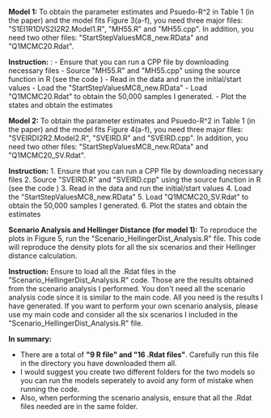 **Model 1:** To obtain the parameter estimates and Psuedo-R^2 in Table 1 (in the paper) and the model fits Figure 3(a-f), you need three major files: "S1EI1R1DVS2I2R2.Model1.R", "MH55.R" and "MH55.cpp". In addition, you need two other files: "StartStepValuesMC8_new.RData" and "Q1MCMC20.Rdat". 

**Instruction:** :
                - Ensure that you can run a CPP file by downloading necessary files
               -  Source "MH55.R" and "MH55.cpp" using the source function in R (see the code )
               -  Read in the data and run the initial/start values
               -  Load the "StartStepValuesMC8_new.RData" 
              -  Load "Q1MCMC20.Rdat" to obtain the 50,000 samples I generated. 
              -  Plot the states and obtain the estimates



**Model 2:** To obtain the parameter estimates and Psuedo-R^2 in Table 1 (in the paper) and the model fits Figure 4(a-f), you need three major files: "SVEIRDI2R2.Model2.R", "SVEIRD.R" and "SVEIRD.cpp". In addition, you need two other files: "StartStepValuesMC8_new.RData" and "Q1MCMC20_SV.Rdat". 

**Instruction:** 1. Ensure that you can run a CPP file by downloading necessary files
                2. Source "SVEIRD.R" and "SVEIRD.cpp" using the source function in R (see the code )
               3. Read in the data and run the initial/start values
              4. Load the "StartStepValuesMC8_new.RData" 
              5. Load "Q1MCMC20_SV.Rdat" to obtain the 50,000 samples I generated. 
              6. Plot the states and obtain the estimates


**Scenario Analysis and Hellinger Distance (for model 1):** To reproduce the plots in Figure 5, run the "Scenario_HellingerDist_Analysis.R" file. This code will reproduce the density plots for all the six scenarios and their Hellinger distance calculation.

**Instruction:** Ensure to load all the .Rdat files in the "Scenario_HellingerDist_Analysis.R" code. Those are the results obtained from the scenario analysis I performed. You don't need all the scenario analysis code since it is similar to the main code. All you need is the results I have generated. If you want to perform your own scenario analysis, please use my main code and consider all the six scenarios I included in the "Scenario_HellingerDist_Analysis.R" file.

**In summary:**
- There are a total of **"9 R file" and "16 .Rdat files"**. Carefully run this file in the directory you have downloaded them all.
- I would suggest you create two different folders for the two models so you can run the models seperately to avoid any form of mistake when running the code.
- Also, when performing the scenario analysis, ensure that all the .Rdat files needed are in the same folder. 


